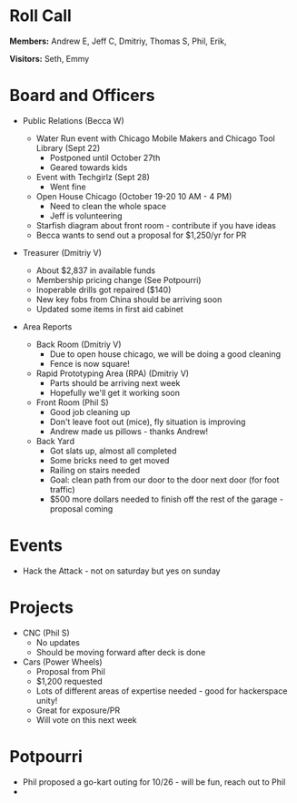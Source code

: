 Roll Call
=========
**Members:** Andrew E, Jeff C, Dmitriy, Thomas S, Phil, Erik, 

**Visitors:** Seth, Emmy

Board and Officers
==================
- Public Relations (Becca W)
  - Water Run event with Chicago Mobile Makers and Chicago Tool Library (Sept 22)
    - Postponed until October 27th
    - Geared towards kids
  - Event with Techgirlz (Sept 28)
    - Went fine
  - Open House Chicago (October 19-20 10 AM - 4 PM)
    - Need to clean the whole space
    - Jeff is volunteering
  - Starfish diagram about front room - contribute if you have ideas
  - Becca wants to send out a proposal for $1,250/yr for PR
  
- Treasurer (Dmitriy V)
  - About $2,837 in available funds
  - Membership pricing change (See Potpourri)
  - Inoperable drills got repaired ($140)
  - New key fobs from China should be arriving soon
  - Updated some items in first aid cabinet
  
- Area Reports
  - Back Room (Dmitriy V)
    - Due to open house chicago, we will be doing a good cleaning
    - Fence is now square!
  - Rapid Prototyping Area (RPA) (Dmitriy V)
    - Parts should be arriving next week
    - Hopefully we'll get it working soon
  - Front Room (Phil S)
    - Good job cleaning up
    - Don't leave foot out (mice), fly situation is improving
    - Andrew made us pillows - thanks Andrew!
  - Back Yard
    - Got slats up, almost all completed
    - Some bricks need to get moved
    - Railing on stairs needed
    - Goal: clean path from our door to the door next door (for foot traffic)
    - $500 more dollars needed to finish off the rest of the garage - proposal coming
    
Events
======
- Hack the Attack - not on saturday but yes on sunday

Projects
========
- CNC (Phil S)
  - No updates
  - Should be moving forward after deck is done
- Cars (Power Wheels)
  - Proposal from Phil
  - $1,200 requested  
  - Lots of different areas of expertise needed - good for hackerspace unity!
  - Great for exposure/PR
  - Will vote on this next week

Potpourri
=========
- Phil proposed a go-kart outing for 10/26 - will be fun, reach out to Phil
- 
